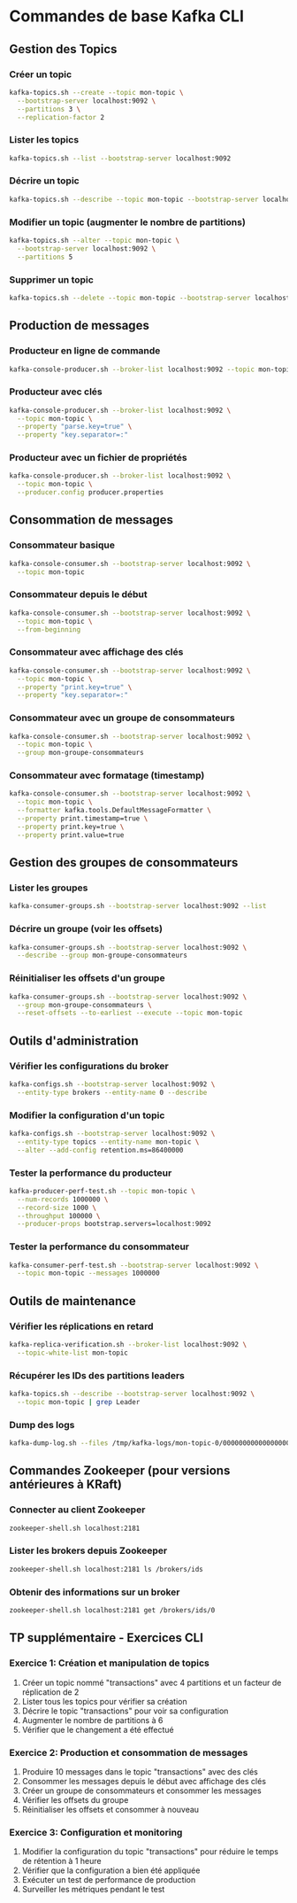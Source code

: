 # Commandes de base Kafka CLI

## Gestion des Topics

### Créer un topic
```bash
kafka-topics.sh --create --topic mon-topic \
  --bootstrap-server localhost:9092 \
  --partitions 3 \
  --replication-factor 2
```

### Lister les topics
```bash
kafka-topics.sh --list --bootstrap-server localhost:9092
```

### Décrire un topic
```bash
kafka-topics.sh --describe --topic mon-topic --bootstrap-server localhost:9092
```

### Modifier un topic (augmenter le nombre de partitions)
```bash
kafka-topics.sh --alter --topic mon-topic \
  --bootstrap-server localhost:9092 \
  --partitions 5
```

### Supprimer un topic
```bash
kafka-topics.sh --delete --topic mon-topic --bootstrap-server localhost:9092
```

## Production de messages

### Producteur en ligne de commande
```bash
kafka-console-producer.sh --broker-list localhost:9092 --topic mon-topic
```

### Producteur avec clés
```bash
kafka-console-producer.sh --broker-list localhost:9092 \
  --topic mon-topic \
  --property "parse.key=true" \
  --property "key.separator=:"
```

### Producteur avec un fichier de propriétés
```bash
kafka-console-producer.sh --broker-list localhost:9092 \
  --topic mon-topic \
  --producer.config producer.properties
```

## Consommation de messages

### Consommateur basique
```bash
kafka-console-consumer.sh --bootstrap-server localhost:9092 \
  --topic mon-topic
```

### Consommateur depuis le début
```bash
kafka-console-consumer.sh --bootstrap-server localhost:9092 \
  --topic mon-topic \
  --from-beginning
```

### Consommateur avec affichage des clés
```bash
kafka-console-consumer.sh --bootstrap-server localhost:9092 \
  --topic mon-topic \
  --property "print.key=true" \
  --property "key.separator=:"
```

### Consommateur avec un groupe de consommateurs
```bash
kafka-console-consumer.sh --bootstrap-server localhost:9092 \
  --topic mon-topic \
  --group mon-groupe-consommateurs
```

### Consommateur avec formatage (timestamp)
```bash
kafka-console-consumer.sh --bootstrap-server localhost:9092 \
  --topic mon-topic \
  --formatter kafka.tools.DefaultMessageFormatter \
  --property print.timestamp=true \
  --property print.key=true \
  --property print.value=true
```

## Gestion des groupes de consommateurs

### Lister les groupes
```bash
kafka-consumer-groups.sh --bootstrap-server localhost:9092 --list
```

### Décrire un groupe (voir les offsets)
```bash
kafka-consumer-groups.sh --bootstrap-server localhost:9092 \
  --describe --group mon-groupe-consommateurs
```

### Réinitialiser les offsets d'un groupe
```bash
kafka-consumer-groups.sh --bootstrap-server localhost:9092 \
  --group mon-groupe-consommateurs \
  --reset-offsets --to-earliest --execute --topic mon-topic
```

## Outils d'administration

### Vérifier les configurations du broker
```bash
kafka-configs.sh --bootstrap-server localhost:9092 \
  --entity-type brokers --entity-name 0 --describe
```

### Modifier la configuration d'un topic
```bash
kafka-configs.sh --bootstrap-server localhost:9092 \
  --entity-type topics --entity-name mon-topic \
  --alter --add-config retention.ms=86400000
```

### Tester la performance du producteur
```bash
kafka-producer-perf-test.sh --topic mon-topic \
  --num-records 1000000 \
  --record-size 1000 \
  --throughput 100000 \
  --producer-props bootstrap.servers=localhost:9092
```

### Tester la performance du consommateur
```bash
kafka-consumer-perf-test.sh --bootstrap-server localhost:9092 \
  --topic mon-topic --messages 1000000
```

## Outils de maintenance

### Vérifier les réplications en retard
```bash
kafka-replica-verification.sh --broker-list localhost:9092 \
  --topic-white-list mon-topic
```

### Récupérer les IDs des partitions leaders
```bash
kafka-topics.sh --describe --bootstrap-server localhost:9092 \
  --topic mon-topic | grep Leader
```

### Dump des logs
```bash
kafka-dump-log.sh --files /tmp/kafka-logs/mon-topic-0/00000000000000000000.log
```

## Commandes Zookeeper (pour versions antérieures à KRaft)

### Connecter au client Zookeeper
```bash
zookeeper-shell.sh localhost:2181
```

### Lister les brokers depuis Zookeeper
```bash
zookeeper-shell.sh localhost:2181 ls /brokers/ids
```

### Obtenir des informations sur un broker
```bash
zookeeper-shell.sh localhost:2181 get /brokers/ids/0
```

## TP supplémentaire - Exercices CLI

### Exercice 1: Création et manipulation de topics
1. Créer un topic nommé "transactions" avec 4 partitions et un facteur de réplication de 2
2. Lister tous les topics pour vérifier sa création
3. Décrire le topic "transactions" pour voir sa configuration
4. Augmenter le nombre de partitions à 6
5. Vérifier que le changement a été effectué

### Exercice 2: Production et consommation de messages
1. Produire 10 messages dans le topic "transactions" avec des clés
2. Consommer les messages depuis le début avec affichage des clés
3. Créer un groupe de consommateurs et consommer les messages
4. Vérifier les offsets du groupe
5. Réinitialiser les offsets et consommer à nouveau

### Exercice 3: Configuration et monitoring
1. Modifier la configuration du topic "transactions" pour réduire le temps de rétention à 1 heure
2. Vérifier que la configuration a bien été appliquée
3. Exécuter un test de performance de production
4. Surveiller les métriques pendant le test